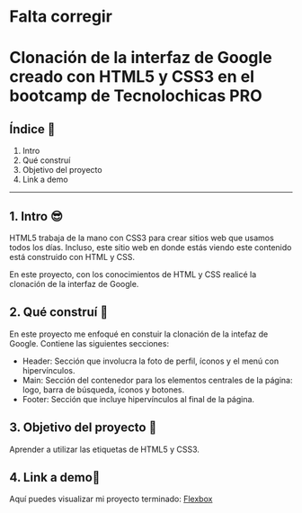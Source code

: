 # Falta corregir

# Clonación de la interfaz de Google creado con HTML5 y CSS3 en el bootcamp de Tecnolochicas PRO


## Índice 📖
1. Intro 
2. Qué construí 
3. Objetivo del proyecto 
4. Link a demo 

****

## 1. Intro 😎
HTML5 trabaja de la mano con CSS3 para crear sitios web que usamos todos los días. Incluso, este sitio web en donde estás viendo este contenido está construido con HTML y CSS.

En este proyecto, con los conocimientos de HTML y CSS realicé la clonación de la interfaz de Google.

## 2. Qué construí 🙌
En este proyecto me enfoqué en constuir la clonación de la intefaz de Google.
Contiene las siguientes secciones:

* Header: Sección que involucra la foto de perfil, íconos y el menú con hipervínculos.
* Main: Sección del contenedor para los elementos centrales de la página: logo, barra de búsqueda, íconos y botones.
* Footer: Sección que incluye hipervínculos al final de la página.

## 3. Objetivo del proyecto 🎯
Aprender a utilizar las etiquetas de HTML5 y CSS3.

## 4. Link a demo📎
Aquí puedes visualizar mi proyecto terminado: [Flexbox](https://benevolent-croissant-c16c97.netlify.app/)






